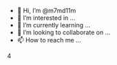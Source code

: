 - 👋 Hi, I’m @m7md11m
- 👀 I’m interested in ...
- 🌱 I’m currently learning ...
- 💞️ I’m looking to collaborate on ...
- 📫 How to reach me ...

<!---
m7md11m/m7md11m is a ✨ special ✨ repository because its `README.md` (this file) appears on your GitHub profile.
You can click the Preview link to take a look at your changes.
--->4
